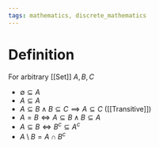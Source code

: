 ```yaml
---
tags: mathematics, discrete_mathematics
---
```


# Definition

For arbitrary [[Set]] $A, B, C$
- $\emptyset \subseteq A$
- $A \subseteq A$
- $A \subseteq B \land B \subseteq C \implies A \subseteq C$ ([[Transitive]])
- $A = B \iff A \subseteq B \land B \subseteq A$
- $A \subseteq B \iff B^c \subseteq A^c$
- $A \setminus B = A \cap B^c$